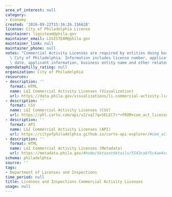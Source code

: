 ```yaml
---
area_of_interest: null
category:
- Economy
created: '2016-09-22T15:36:26.156628'
license: City of Philadelphia License
maintainer: ligisteam@phila.gov
maintainer_email: LIGISTEAM@phila.gov
maintainer_link: null
maintainer_phone: null
notes: "Commercial Activity Licenses are required by entities doing business in the\
  \ City of Philadelphia. Information includes license number, application date, issuance\
  \ date, applicant information, business entity name and other related information."
opendataphilly_rating: null
organization: City of Philadelphia
resources:
- description: ''
  format: HTML
  name: L&I Commercial Activity Licenses (Visualization)
  url: https://data.phila.gov/visualizations/li-commercial-activity-licenses
- description: ''
  format: CSV
  name: L&I Commercial Activity Licenses (CSV)
  url: https://phl.carto.com/api/v2/sql?q=SELECT+*+FROM+com_act_licenses&filename=com_act_licenses&format=csv&skipfields=cartodb_id
- description: ''
  format: API
  name: L&I Commercial Activity Licenses (API)
  url: https://cityofphiladelphia.github.io/carto-api-explorer/#com_act_licenses
- description: ''
  format: HTML
  name: L&I Commercial Activity Licenses (Metadata)
  url: https://metadata.phila.gov/#home/datasetdetails/5543ca6f5c4ae4cd66d3ff59/representationdetails/5e9a06fb98cc42001606f331/
schema: philadelphia
source: ''
tags:
- Department of Licenses and Inspections
time_period: null
title: Licenses and Inspections Commercial Activity Licenses
usage: null
---
```

